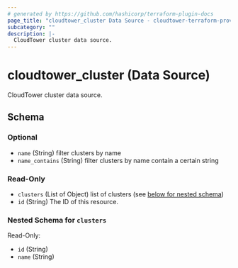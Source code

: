 ```yaml
---
# generated by https://github.com/hashicorp/terraform-plugin-docs
page_title: "cloudtower_cluster Data Source - cloudtower-terraform-provider"
subcategory: ""
description: |-
  CloudTower cluster data source.
---
```


# cloudtower_cluster (Data Source)

CloudTower cluster data source.



<!-- schema generated by tfplugindocs -->
## Schema

### Optional

- `name` (String) filter clusters by name
- `name_contains` (String) filter clusters by name contain a certain string

### Read-Only

- `clusters` (List of Object) list of clusters (see [below for nested schema](#nestedatt--clusters))
- `id` (String) The ID of this resource.

<a id="nestedatt--clusters"></a>
### Nested Schema for `clusters`

Read-Only:

- `id` (String)
- `name` (String)


